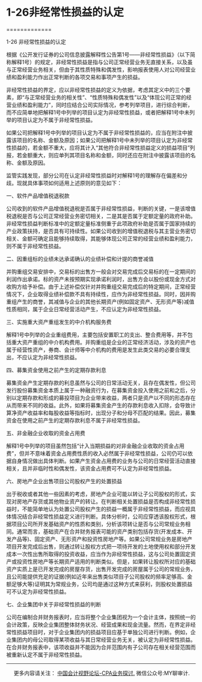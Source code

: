 ﻿# 1-26非经常性损益的认定
=============

  

1-26 非经常性损益的认定

根据《公开发行证券的公司信息披露解释性公告第1号——非经常性损益》（以下简称解释1号）的规定，非经常性损益是指与公司正常经营业务无直接关系，以及虽与正常经营业务相关，但由于其性质特殊和偶发性，影响报表使用人对公司经营业绩和盈利能力作出正常判断的各项交易和事项产生的损益。

非经常性损益的界定，应以非经常性损益的定义为依据，考虑其定义中的三个要素，即“与正常经营业务的相关性”、“性质特殊和偶发性”以及“体现公司正常的经营业绩和盈利能力”，同时应结合公司实际情况，参考列举项目，进行综合判断，而不应简单地把解释1号中列举的项目认定为非经常性损益，或者把解释1号中未列举的项目认定为不属于非经常性损益。

如果公司把解释1号中列举的项目认定为不属于非经常性损益的，应当在附注中披露该项目的名称、金额及原因；如果公司把解释1号中未列举的项目认定为非经常性损益的，若金额不重大，应将其计入“其他符合非经常性损益定义的损益项目”列报，若金额重大，则应单列其项目名称和金额，同时还应在附注中披露该项目的名称、金额及原因。

监管实践发现，部分公司在认定非经常性损益时对解释1号的理解存在偏差和分歧。现就具体事项如何适用上述原则的意见如下：

一、软件产品增值税退税款

公司收到的软件产品增值税退税是否属于非经常性损益，判断的关键，一是该增值税退税是否与公司正常经营业务密切相关，二是其是否属于定额定量的政府补助。非经常性损益判断标准中的定额定量标准侧重于此项政府补助是否属于国家持续的产业政策扶持，是否具有可持续性。如果公司收到的增值税退税与其主营业务密切相关、金额可确定且能够持续取得，其能够体现公司正常的经营业绩和盈利能力，则不属于非经常性损益。

二、因重组标的业绩未达承诺确认的业绩补偿和计提的商誉减值

并购重组交易安排中，交易标的出售方一般会对交易完成后交易标的在一定期间的利润作出承诺。标的资产未按预期实现承诺利润时，出售方会以股份或现金方式对收购方给予补偿。由于上述补偿仅针对并购重组交易完成后的特定期间，正常经营情况下，企业取得业绩补偿款不具有持续性，应作为非经常性损益。同时，因并购重组产生的商誉，其减值与企业的其他长期资产(例如固定资产、无形资产等)减值性质相同，属于企业日常经营活动产生，不应认定为非经常性损益。

三、实施重大资产重组发生的中介机构服务费

解释1号中列举的企业重组费用，主要包括安置职工的支出、整合费用等，并不包括重大资产重组的中介机构费用。并购重组是企业的正常经济活动，涉及的资产也属于经营性资产，券商、会计师等中介机构的费用是发生此类交易的必要合理支出，不应认定为非经常性损益。

四、募集资金使用之前产生的定期存款利息

募集资金产生定期存款的利息虽然与公司的日常活动无关，且存在偶发性，但公司发行股份募集资金本质上属于一种融资行为，在募集资金投入使用之前和之后，分别以定期存款和形成的募投项目为企业带来收益，两者只是资产以不同的形态存在从而带来不同的收益。此外，如果将募集资金产生的存款利息收入扣除，会导致计算净资产收益率和每股收益等指标时，出现分子和分母不匹配的结果。因此，募集资金在使用之前产生的定期存款利息不属于非经常性损益。

五、非金融企业收取的资金占用费

解释1号中列举的项目虽然包括“计入当期损益的对非金融企业收取的资金占用费”，但并不意味着资金占用费性质的收入必然属于非经常性损益，公司仍可以依据自身情况做出具体判断。如果产生资金占用费的业务与公司的日常经营活动直接相关，且并非临时性和偶发性，该资金占用费可不认定为非经常性损益。

六、房地产企业出售项目公司股权产生的处置损益

出于税收或者其他一些因素的考虑，房地产企业可能以转让子公司股权的形式，实现对房地产存货或其他物业资产的转让。在判断相关处置损益是否构成非经常性损益时，不能简单地认为处置公司股权产生的损益一概属于非经常性损益，而应视具体情况结合非经常性损益定义进行判断。具体分析时，公司应穿透该股权形式，根据项目公司所开发基础资产的性质和类别，分析该项转让是否与公司常规业务相同。通常而言，基础资产在合并财务报表可能的资产类别包括存货(开发成本、开发产品等)、固定资产、无形资产和投资性房地产等。如果公司常规业务是房地产项目开发完成后出售，则通过转让股权方式把一项待开发的土地使用权和部分开发成本一次性出售所取得的投资收益，应当作为非经常性损益，这与公司处置固定资产或投资性房地产等长期资产适用的判断类似。但是，如果转让股权所对应的基础资产实质上是已开发完成的房屋存货，出售开发完成的房屋属于公司的常规业务，且公司能提供充足的证据(例如近年来出售类似项目子公司股权的频率足够高、金额足够大等)证明其为常规业务，公司均是通过这种方式来获利，则股权处置损益可不认定为非经常性损益。

七、企业集团中关于非经常性损益的判断

公司在编制合并财务报表时，应当将整个企业集团视为一个会计主体，按照统一的会计政策，反映企业集团整体财务状况、经营成果和现金流量。然而，在界定非经常性损益项目时，对于企业集团内的损益项目应基于单独公司进行判断。例如，企业集团内的母公司取得某项收益与其日常经营业务无关，被认定为非经常性损益。在合并财务报表中，该项收益并不能因为合并范围内有子公司存在相关经营范围而被重新认定不属于非经常性损益。

* * *

     更多内容请关注： [中国会计视野论坛-CPA业务探讨.](https://bbs.esnai.com/thread-5354530-1-3.html) 微信公众号:MY聊审计.
